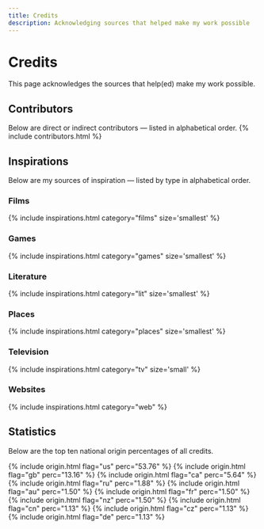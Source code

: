 ```yaml
---
title: Credits
description: Acknowledging sources that helped make my work possible
---
```


# Credits
This page acknowledges the sources that help(ed) make my work possible.

## Contributors
Below are direct or indirect contributors — listed in alphabetical order.
{% include contributors.html %}

## Inspirations
Below are my sources of inspiration — listed by type in alphabetical order.

### Films
{% include inspirations.html category="films" size='smallest' %}

### Games
{% include inspirations.html category="games" size='smallest' %}

### Literature
{% include inspirations.html category="lit" size='smallest' %}

### Places
{% include inspirations.html category="places" size='smallest' %}

### Television
{% include inspirations.html category="tv" size='small' %}

### Websites
{% include inspirations.html category="web" %}

## Statistics
Below are the top ten national origin percentages of all credits.

{% include origin.html flag="us" perc="53.76" %}
{% include origin.html flag="gb" perc="13.16" %}
{% include origin.html flag="ca" perc="5.64" %}
{% include origin.html flag="ru" perc="1.88" %}
{% include origin.html flag="au" perc="1.50" %}
{% include origin.html flag="fr" perc="1.50" %}
{% include origin.html flag="nz" perc="1.50" %}
{% include origin.html flag="cn" perc="1.13" %}
{% include origin.html flag="cz" perc="1.13" %}
{% include origin.html flag="de" perc="1.13" %}
